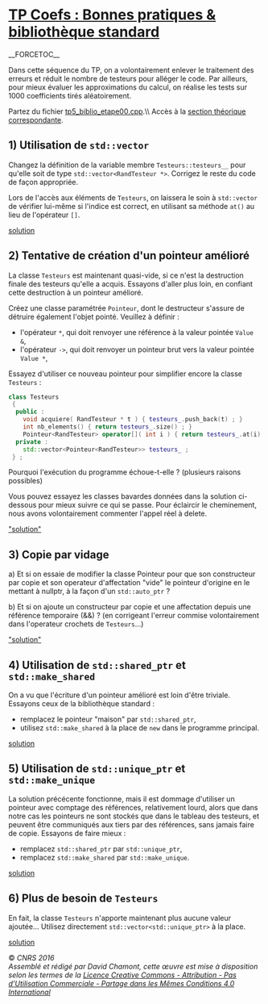 # [TP Coefs : Bonnes pratiques & bibliothèque standard](README.md "wikilink")

\_\_FORCETOC\_\_

Dans cette séquence du TP, on a volontairement enlever le traitement des erreurs et réduit le nombre de testeurs pour alléger le code. Par ailleurs, pour mieux évaluer les approximations du calcul, on réalise les tests sur 1000 coefficients tirés aléatoirement.

Partez du fichier [tp5\_biblio\_etape00.cpp](https://github.com/ReseauDevlog/SynopeCpp/raw/master/session-2016-04-idf/coefs/tp5_biblio_etape00.cpp).\\\\ Accès à la [section théorique correspondante](TheorieBonnesPratiquesBiblio "wikilink").

## 1\) Utilisation de `std::vector`

Changez la définition de la variable membre `Testeurs::testeurs__` pour qu'elle soit de type `std::vector<RandTesteur *>`. Corrigez le reste du code de façon appropriée.

Lors de l'accès aux éléments de `Testeurs`, on laissera le soin à `std::vector` de vérifier lui-même si l'indice est correct, en utilisant sa méthode `at()` au lieu de l'opérateur `[]`.

[solution](https://github.com/ReseauDevlog/SynopeCpp/raw/master/session-2016-04-idf/coefs/tp5_biblio_etape01.cpp)

## 2\) Tentative de création d'un pointeur amélioré

La classe `Testeurs` est maintenant quasi-vide, si ce n'est la destruction finale des testeurs qu'elle a acquis. Essayons d'aller plus loin, en confiant cette destruction à un pointeur amélioré.

Créez une classe paramétrée `Pointeur`<Value>, dont le destructeur s'assure de détruire également l'objet pointé. Veuillez à définir :

  - l'opérateur `*`, qui doit renvoyer une référence à la valeur pointée `Value &`,
  - l'opérateur `->`, qui doit renvoyer un pointeur brut vers la valeur pointée `Value *`,

Essayez d'utiliser ce nouveau pointeur pour simplifier encore la classe `Testeurs` :

``` cpp
class Testeurs
 {
  public :
    void acquiere( RandTesteur * t ) { testeurs_.push_back(t) ; }
    int nb_elements() { return testeurs_.size() ; }
    Pointeur<RandTesteur> operator[]( int i ) { return testeurs_.at(i) ; }
  private :
    std::vector<Pointeur<RandTesteur>> testeurs_ ;
 } ;
```

Pourquoi l'exécution du programme échoue-t-elle ? (plusieurs raisons possibles)

Vous pouvez essayez les classes bavardes données dans la solution ci-dessous pour mieux suivre ce qui se passe. Pour éclaircir le cheminement, nous avons volontairement commenter l'appel réel à delete.

["solution"](https://github.com/ReseauDevlog/SynopeCpp/raw/master/session-2016-04-idf/coefs/tp5_biblio_etape02.cpp)

## 3\) Copie par vidage

a) Et si on essaie de modifier la classe Pointeur pour que son constructeur par copie et son operateur d'affectation "vide" le pointeur d'origine en le mettant à nullptr, à la façon d'un `std::auto_ptr` ?

b) Et si on ajoute un constructeur par copie et une affectation depuis une référence temporaire (&&) ? (en corrigeant l'erreur commise volontairement dans l'operateur crochets de `Testeurs`...)

["solution"](https://github.com/ReseauDevlog/SynopeCpp/raw/master/session-2016-04-idf/coefs/tp5_biblio_etape03.cpp)

## 4\) Utilisation de `std::shared_ptr` et `std::make_shared`

On a vu que l'écriture d'un pointeur amélioré est loin d'être triviale. Essayons ceux de la bibliothèque standard :

  - remplacez le pointeur "maison" par `std::shared_ptr`,
  - utilisez `std::make_shared` à la place de `new` dans le programme principal.

[solution](https://github.com/ReseauDevlog/SynopeCpp/raw/master/session-2016-04-idf/coefs/tp5_biblio_etape04.cpp)

## 5\) Utilisation de `std::unique_ptr` et `std::make_unique`

La solution précécente fonctionne, mais il est dommage d'utiliser un pointeur avec comptage des références, relativement lourd, alors que dans notre cas les pointeurs ne sont stockés que dans le tableau des testeurs, et peuvent être communiqués aux tiers par des références, sans jamais faire de copie. Essayons de faire mieux :

  - remplacez `std::shared_ptr` par `std::unique_ptr`,
  - remplacez `std::make_shared` par `std::make_unique`.

[solution](https://github.com/ReseauDevlog/SynopeCpp/raw/master/session-2016-04-idf/coefs/tp5_biblio_etape05.cpp)

## 6\) Plus de besoin de `Testeurs`

En fait, la classe `Testeurs` n'apporte maintenant plus aucune valeur ajoutée... Utilisez directement `std::vector<std::unique_ptr`<RandTesteur>`>` à la place.

[solution](https://github.com/ReseauDevlog/SynopeCpp/raw/master/session-2016-04-idf/coefs/tp5_biblio_etape06.cpp)

  
  
© *CNRS 2016*  
*Assemblé et rédigé par David Chamont, cette œuvre est mise à disposition selon les termes de la [Licence Creative Commons - Attribution - Pas d’Utilisation Commerciale - Partage dans les Mêmes Conditions 4.0 International](http://creativecommons.org/licenses/by-nc-sa/4.0/)*
